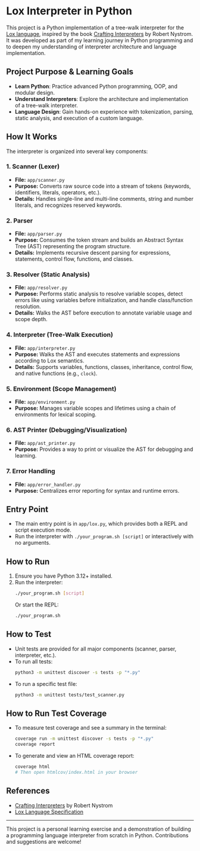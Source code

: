 # Lox Interpreter in Python

This project is a Python implementation of a tree-walk interpreter for the [Lox language](https://craftinginterpreters.com/the-lox-language.html), inspired by the book [Crafting Interpreters](https://craftinginterpreters.com/) by Robert Nystrom. It was developed as part of my learning journey in Python programming and to deepen my understanding of interpreter architecture and language implementation.

## Project Purpose & Learning Goals

- **Learn Python**: Practice advanced Python programming, OOP, and modular design.
- **Understand Interpreters**: Explore the architecture and implementation of a tree-walk interpreter.
- **Language Design**: Gain hands-on experience with tokenization, parsing, static analysis, and execution of a custom language.

## How It Works

The interpreter is organized into several key components:

### 1. Scanner (Lexer)
- **File:** `app/scanner.py`
- **Purpose:** Converts raw source code into a stream of tokens (keywords, identifiers, literals, operators, etc.).
- **Details:** Handles single-line and multi-line comments, string and number literals, and recognizes reserved keywords.

### 2. Parser
- **File:** `app/parser.py`
- **Purpose:** Consumes the token stream and builds an Abstract Syntax Tree (AST) representing the program structure.
- **Details:** Implements recursive descent parsing for expressions, statements, control flow, functions, and classes.

### 3. Resolver (Static Analysis)
- **File:** `app/resolver.py`
- **Purpose:** Performs static analysis to resolve variable scopes, detect errors like using variables before initialization, and handle class/function resolution.
- **Details:** Walks the AST before execution to annotate variable usage and scope depth.

### 4. Interpreter (Tree-Walk Execution)
- **File:** `app/interpreter.py`
- **Purpose:** Walks the AST and executes statements and expressions according to Lox semantics.
- **Details:** Supports variables, functions, classes, inheritance, control flow, and native functions (e.g., `clock`).

### 5. Environment (Scope Management)
- **File:** `app/environment.py`
- **Purpose:** Manages variable scopes and lifetimes using a chain of environments for lexical scoping.

### 6. AST Printer (Debugging/Visualization)
- **File:** `app/ast_printer.py`
- **Purpose:** Provides a way to print or visualize the AST for debugging and learning.

### 7. Error Handling
- **File:** `app/error_handler.py`
- **Purpose:** Centralizes error reporting for syntax and runtime errors.

## Entry Point
- The main entry point is in `app/lox.py`, which provides both a REPL and script execution mode.
- Run the interpreter with `./your_program.sh [script]` or interactively with no arguments.

## How to Run
1. Ensure you have Python 3.12+ installed.
2. Run the interpreter:
   ```sh
   ./your_program.sh [script]
   ```
   Or start the REPL:
   ```sh
   ./your_program.sh
   ```

## How to Test
- Unit tests are provided for all major components (scanner, parser, interpreter, etc.).
- To run all tests:
  ```sh
  python3 -m unittest discover -s tests -p "*.py"
  ```
- To run a specific test file:
  ```sh
  python3 -m unittest tests/test_scanner.py
  ```

## How to Run Test Coverage
- To measure test coverage and see a summary in the terminal:
  ```sh
  coverage run -m unittest discover -s tests -p "*.py"
  coverage report
  ```
- To generate and view an HTML coverage report:
  ```sh
  coverage html
  # Then open htmlcov/index.html in your browser
  ```

## References
- [Crafting Interpreters](https://craftinginterpreters.com/) by Robert Nystrom
- [Lox Language Specification](https://craftinginterpreters.com/the-lox-language.html)

---

This project is a personal learning exercise and a demonstration of building a programming language interpreter from scratch in Python. Contributions and suggestions are welcome!

